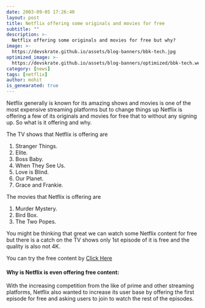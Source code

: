 ```yaml
---
date: 2003-09-05 17:26:40
layout: post
title: Netflix offering some originals and movies for free
subtitle: ""
description: >-
  Netflix offering some originals and movies for free but why?
image: >-
  https://devskrate.github.io/assets/blog-banners/bbk-tech.jpg
optimized_image: >-
  https://devskrate.github.io/assets/blog-banners/optimized/bbk-tech.webp
category: [news]
tags: [netflix]
author: mohit
is_genearated: true
---
```

Netflix generally is known for its amazing shows and movies is one of the most expensive streaming platforms but to change things up Netflix is offering a few of its originals and movies for free that to without any signing up. So what is it offering and why.

The TV shows that Netflix is offering are
1. Stranger Things.
2. Elite.
3. Boss Baby.
4. When They See Us.
5. Love is Blind.
6. Our Planet.
7. Grace and Frankie.

The movies that Netflix is offering are
1. Murder Mystery.
2. Bird Box.
3. The Two Popes.

You might be thinking that great we can watch some Netflix content for free but there is a catch on the TV shows only 1st episode of it is free and the quality is also not 4K.

You can try the free content by <a href="https://www.netflix.com/in/watch-free">Click Here</a>

#### Why is Netflix is even offering free content:
With the increasing competition from the like of prime and other streaming platforms, Netflix also wanted to increase its user base by offering the first episode for free and asking users to join to watch the rest of the episodes.

